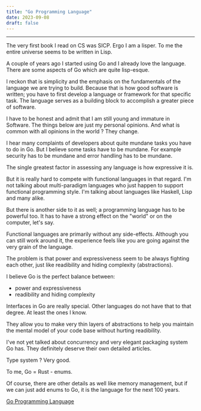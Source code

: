 ```yaml
---
title: "Go Programming Language"
date: 2023-09-08
draft: false
---
```


***

The very first book I read on CS was SICP. Ergo I am a lisper. To me the entire universe seems to be written in Lisp.

A couple of years ago I started using Go and I already love the language. There are some aspects of Go which are quite lisp-esque.

I reckon that is simplicity and the emphasis on the fundamentals of the language we are trying to build. Because that is how good software is written; you have to first develop a language or framework for that specific task. The language serves as a building block to accomplish a greater piece of software.

I have to be honest and admit that I am still young and immature in Software. The things below are just my personal opinions. And what is common with all opinions in the world ? They change.

I hear many complaints of developers about quite mundane tasks you have to do in Go. But I believe some tasks have to be mundane. For example security has to be mundane and error handling has to be mundane.

The single greatest factor in assessing any language is how expressive it is.

But it is really hard to compete with functional languages in that regard. I'm not talking about multi-paradigm languages who just happen to support functional programming style. I'm talking about languages like Haskell, Lisp and many alike.

But there is another side to it as well; a programming language has to be powerful too. It has to have a strong effect on the "world" or on the computer, let's say.

Functional languages are primarily without any side-effects. Although you can still work around it, the experience feels like you are going against the very grain of the language.

The problem is that power and expressiveness seem to be always fighting each other, just like readibility and hiding complexity (abstractions).

I believe Go is the perfect balance between:

- power and expressiveness
- readibility and hiding complexity

Interfaces in Go are really special. Other languages do not have that to that degree. At least the ones I know.

They allow you to make very thin layers of abstractions to help you maintain the mental model of your code base without hurting readibility.

I've not yet talked about concurrency and very elegant packaging system Go has. They definitely deserve their own detailed articles.

Type system ? Very good.

To me, Go = Rust - enums.

Of course, there are other details as well like memory management, but if we can just add enums to Go, it is the language for the next 100 years.

[Go Programming Language](https://go.dev/)